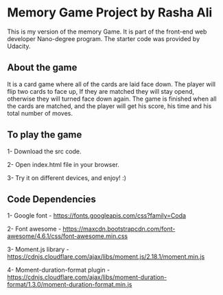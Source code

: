 # Memory Game Project by Rasha Ali

This is my version of the memory Game. It is part of the front-end web developer Nano-degree program.
The starter code was provided by Udacity.

## About the game

It is a card game where all of the cards are laid face down. The player will flip two cards to face up, If they are matched
they will stay opend, otherwise they will turned face down again.
The game is finished when all the cards are matched, and the player will get his score, his time and his total number of moves. 

## To play the game

1- Download the src code.

2- Open index.html file in your browser.

3- Try it on different devices, and enjoy! :)

## Code Dependencies

1- Google font - https://fonts.googleapis.com/css?family=Coda

2- Font awesome - https://maxcdn.bootstrapcdn.com/font-awesome/4.6.1/css/font-awesome.min.css
    
3- Moment.js library - https://cdnjs.cloudflare.com/ajax/libs/moment.js/2.18.1/moment.min.js

4- Moment-duration-format plugin - https://cdnjs.cloudflare.com/ajax/libs/moment-duration-format/1.3.0/moment-duration-format.min.js
     
